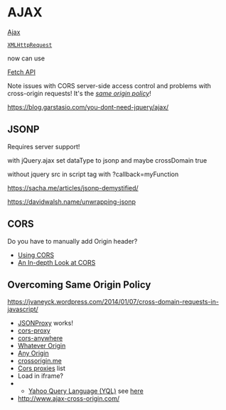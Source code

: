 # AJAX

[Ajax](https://developer.mozilla.org/en-US/docs/AJAX)

[`XMLHttpRequest`](https://developer.mozilla.org/en-US/docs/Web/API/XMLHttpRequest)

now can use

[Fetch API](https://developer.mozilla.org/en-US/docs/Web/API/Fetch_API)

Note issues with CORS server-side access control and problems with cross-origin requests! It's the [*same origin policy*](https://developer.mozilla.org/en-US/docs/Web/Security/Same-origin_policy)!

https://blog.garstasio.com/you-dont-need-jquery/ajax/

## JSONP

Requires server support!

with jQuery.ajax set dataType to jsonp and maybe crossDomain true

without jquery src in script tag with ?callback=myFunction

https://sacha.me/articles/jsonp-demystified/

https://davidwalsh.name/unwrapping-jsonp

## CORS

Do you have to manually add Origin header?

* [Using CORS](https://www.html5rocks.com/en/tutorials/cors/)
* [An In-depth Look at CORS](https://www.sitepoint.com/an-in-depth-look-at-cors/)


## Overcoming Same Origin Policy

https://jvaneyck.wordpress.com/2014/01/07/cross-domain-requests-in-javascript/

* [JSONProxy](https://jsonp.herokuapp.com/) works!
* [cors-proxy](https://galvanize-cors-proxy.herokuapp.com/)
* [cors-anywhere](https://cors-anywhere.herokuapp.com/)
* [Whatever Origin](http://www.whateverorigin.org/)
* [Any Origin](https://anyorigin.com/)
* [crossorigin.me](https://crossorigin.me/)
* [Cors proxies](https://gist.github.com/jimmywarting/ac1be6ea0297c16c477e17f8fbe51347) list
* Load in iframe?
* * [Yahoo Query Language (YQL)](https://developer.yahoo.com/yql/) see [here](https://developer.yahoo.com/javascript/howto-proxy.html)
* http://www.ajax-cross-origin.com/
